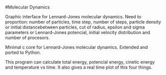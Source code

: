 #Molecular Dynamics

Graphic interface for Lennard-Jones molecular dynamics. Need to proportion: number of particles, time step, number of steps, particle density or initial distancebetween particles, cut of radius, epsilon and sigma parameters or Lennard-Jones potencial, initial velocity distribution and number of procesors.

Minimal c core for Lennard-Jones molecular dynamics. Extended and ported to Python.

This program can calculate total energy, potencial energy, cinetic energy and temperature vs time. It also gives a real time plot of this four things.
